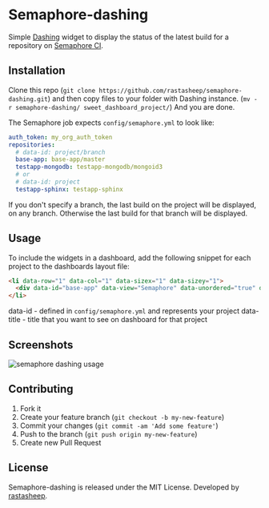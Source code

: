 # Semaphore-dashing

Simple [Dashing](https://github.com/Shopify/dashing) widget to display the status of the latest build for a repository on [Semaphore CI](https://semaphoreapp.com).

## Installation

Clone this repo (`git clone https://github.com/rastasheep/semaphore-dashing.git`) and then copy files to your folder with Dashing instance. (`mv -r semaphore-dashing/ sweet_dashboard_project/`)
And you are done.

The Semaphore job expects `config/semaphore.yml` to look like:

```yaml
auth_token: my_org_auth_token
repositories:
  # data-id: project/branch
  base-app: base-app/master
  testapp-mongodb: testapp-mongodb/mongoid3
  # or
  # data-id: project
  testapp-sphinx: testapp-sphinx
```

If you don't specify a branch, the last build on the project will be displayed, on any branch. Otherwise the last build for that branch will be displayed.

## Usage

To include the widgets in a dashboard, add the following snippet for each project to the dashboards layout file:

```html
<li data-row="1" data-col="1" data-sizex="1" data-sizey="1">
  <div data-id="base-app" data-view="Semaphore" data-unordered="true" data-title="Base-app"></div>
</li>
```

data-id - defined in `config/semaphore.yml` and represents your project
data-title - title that you want to see on dashboard for that project

## Screenshots

![semaphore dashing usage](https://dl.dropbox.com/u/5802579/semaphore-dashing.png '')

## Contributing

1. Fork it
2. Create your feature branch (`git checkout -b my-new-feature`)
3. Commit your changes (`git commit -am 'Add some feature'`)
4. Push to the branch (`git push origin my-new-feature`)
5. Create new Pull Request

## License

Semaphore-dashing is released under the MIT License.
Developed by [rastasheep](https://github.com/rastasheep).
